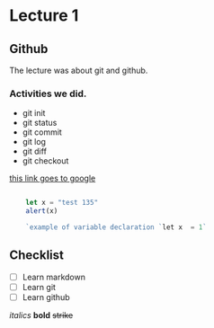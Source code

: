 # Lecture 1

## Github

The lecture was about git and github.

### Activities we did.

- git init
- git status
- git commit
- git log
- git diff
- git checkout

[this link goes to google](www.google.com)

```javascript

    let x = "test 135"
    alert(x)

    `example of variable declaration `let x  = 1`
```
## Checklist
- [ ] Learn markdown
- [ ] Learn git
- [ ] Learn github

*italics*
**bold**
~~strike~~


